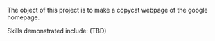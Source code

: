 The object of this project is to make a copycat webpage of the google homepage. 

Skills demonstrated include: 
(TBD)
